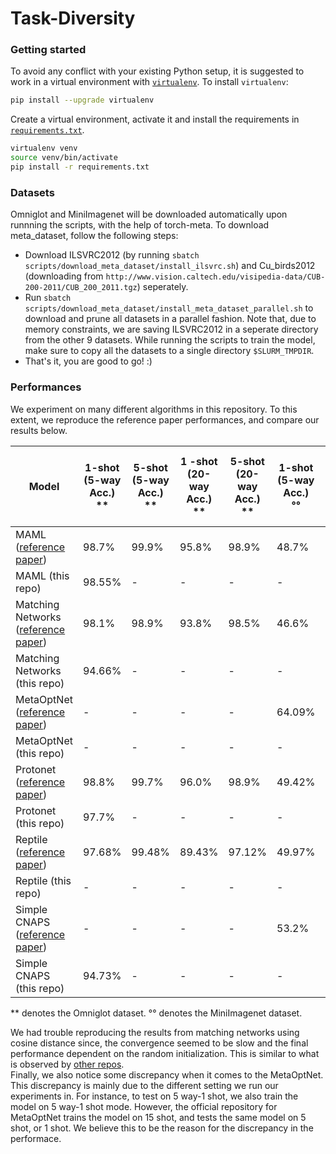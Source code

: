 # Task-Diversity

### Getting started
To avoid any conflict with your existing Python setup, it is suggested to work in a virtual environment with [`virtualenv`](https://docs.python-guide.org/dev/virtualenvs/). To install `virtualenv`:
```bash
pip install --upgrade virtualenv
```
Create a virtual environment, activate it and install the requirements in [`requirements.txt`](requirements.txt).
```bash
virtualenv venv
source venv/bin/activate
pip install -r requirements.txt
```

### Datasets

Omniglot and MiniImagenet will be downloaded automatically upon runnning the scripts, with the help of torch-meta. To download meta_dataset, follow the following steps:
* Download ILSVRC2012 (by running `sbatch scripts/download_meta_dataset/install_ilsvrc.sh`) and Cu_birds2012 (downloading from `http://www.vision.caltech.edu/visipedia-data/CUB-200-2011/CUB_200_2011.tgz`) seperately.
* Run `sbatch scripts/download_meta_dataset/install_meta_dataset_parallel.sh` to download and prune all datasets in a parallel fashion. Note that, due to memory constraints, we are saving ILSVRC2012 in a seperate directory from the other 9 datasets. While running the scripts to train the model, make sure to copy all the datasets to a single directory `$SLURM_TMPDIR`.
* That's it, you are good to go! :)

### Performances

We experiment on many different algorithms in this repository. To this extent, we reproduce the reference paper performances, and compare our results below.

| Model | 1-shot (5-way Acc.) <br>**| 5-shot (5-way Acc.) <br>**| 1 -shot (20-way Acc.) <br>**| 5-shot (20-way Acc.) <br>**|  1-shot (5-way Acc.) <br>°°| 5-shot (5-way Acc.) <br>°°| 1 -shot (10-way Acc.) <br>°°| 5-shot (10-way Acc.) <br>°°|
| --- | --- | --- | --- | --- | --- | --- | --- | --- |
| MAML ([reference paper](https://arxiv.org/pdf/1703.03400.pdf)) | 98.7% | 99.9% | 95.8% | 98.9% | 48.7% | 63.1% | 31.3% | 46.9%|
| MAML (this repo) | 98.55% | - | - | - | - | - | - | -|
| Matching Networks ([reference paper](https://arxiv.org/pdf/1606.04080.pdf)) | 98.1% | 98.9% | 93.8% | 98.5% | 46.6% | 60.0% | - | - |
| Matching Networks (this repo) | 94.66% | - | - | - | - | - | - | - |
| MetaOptNet ([reference paper](https://arxiv.org/pdf/1904.03758.pdf)) | - | - | - | - | 64.09% | 80.0% | - | - |
| MetaOptNet (this repo) | - | - | - | - | - | - | - | -|
| Protonet ([reference paper](https://arxiv.org/pdf/1703.05175.pdf)) | 98.8% | 99.7% | 96.0% | 98.9% | 	49.42% | 68.20% | 32.9% | 49.3% |
| Protonet (this repo) | 97.7% | - | - | - | - | - | - | -|
| Reptile ([reference paper](https://arxiv.org/pdf/1803.02999.pdf)) | 97.68% | 99.48% | 89.43% | 97.12% | 49.97% | 65.99% | 31.1% | 44.7% |
| Reptile (this repo) | - | - | - | - | - | - | - | -|
| Simple CNAPS ([reference paper](https://arxiv.org/pdf/1906.07697.pdf)) | - | - | - | - | 53.2% | 70.8% | 37.1% | 56.7% |
| Simple CNAPS (this repo) | 94.73% | - | - | - | - | - | - | - |


\*\* denotes the Omniglot dataset.
°° denotes the MiniImagenet dataset.

We had trouble reproducing the results from matching networks using cosine distance since, the convergence seemed to be slow and the final performance dependent on the random initialization. This is similar to what is observed by [other repos](https://github.com/oscarknagg/few-shot). \
Finally, we also notice some discrepancy when it comes to the MetaOptNet. This discrepancy is mainly due to the different setting we run our experiments in. For instance, to test on 5 way-1 shot, we also train the model on 5 way-1 shot mode. However, the official repository for MetaOptNet trains the model on 15 shot, and tests the same model on 5 shot, or 1 shot. We believe this to be the reason for the discrepancy in the performace.
